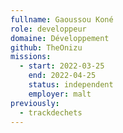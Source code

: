 ```yaml
---
fullname: Gaoussou Koné
role: developpeur
domaine: Développement
github: TheOnizu
missions:
  - start: 2022-03-25
    end: 2022-04-25
    status: independent
    employer: malt
previously:
  - trackdechets
---
```

